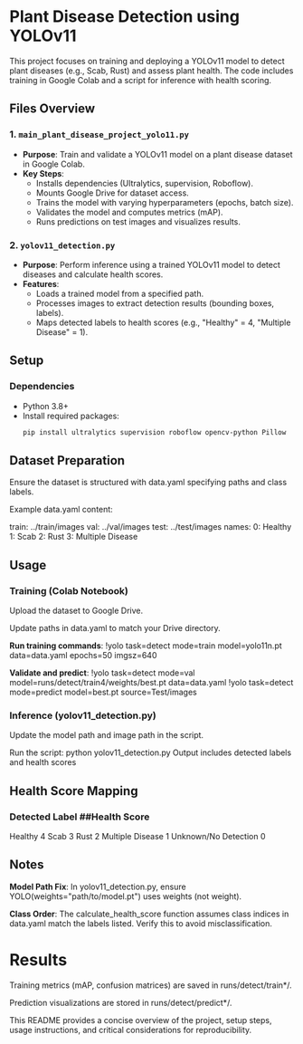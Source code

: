 # Plant Disease Detection using YOLOv11

This project focuses on training and deploying a YOLOv11 model to detect plant diseases (e.g., Scab, Rust) and assess plant health. The code includes training in Google Colab and a script for inference with health scoring.

## Files Overview

### 1. `main_plant_disease_project_yolo11.py`
- **Purpose**: Train and validate a YOLOv11 model on a plant disease dataset in Google Colab.
- **Key Steps**:
  - Installs dependencies (Ultralytics, supervision, Roboflow).
  - Mounts Google Drive for dataset access.
  - Trains the model with varying hyperparameters (epochs, batch size).
  - Validates the model and computes metrics (mAP).
  - Runs predictions on test images and visualizes results.

### 2. `yolov11_detection.py`
- **Purpose**: Perform inference using a trained YOLOv11 model to detect diseases and calculate health scores.
- **Features**:
  - Loads a trained model from a specified path.
  - Processes images to extract detection results (bounding boxes, labels).
  - Maps detected labels to health scores (e.g., "Healthy" = 4, "Multiple Disease" = 1).

## Setup

### Dependencies
- Python 3.8+
- Install required packages:
  ```bash
  pip install ultralytics supervision roboflow opencv-python Pillow

## Dataset Preparation
Ensure the dataset is structured with data.yaml specifying paths and class labels.

Example data.yaml content:

train: ../train/images
val: ../val/images
test: ../test/images
names:
  0: Healthy
  1: Scab
  2: Rust
  3: Multiple Disease

## Usage
### Training (Colab Notebook)
Upload the dataset to Google Drive.

Update paths in data.yaml to match your Drive directory.

**Run training commands**:
!yolo task=detect mode=train model=yolo11n.pt data=data.yaml epochs=50 imgsz=640

**Validate and predict**:
!yolo task=detect mode=val model=runs/detect/train4/weights/best.pt data=data.yaml
!yolo task=detect mode=predict model=best.pt source=Test/images

### Inference (yolov11_detection.py)
Update the model path and image path in the script.

Run the script:
python yolov11_detection.py
Output includes detected labels and health scores

## Health Score Mapping
### Detected Label	##Health Score
Healthy	                4
Scab	                  3
Rust	                  2
Multiple Disease	      1
Unknown/No Detection	  0

## Notes
**Model Path Fix**: In yolov11_detection.py, ensure YOLO(weights="path/to/model.pt") uses weights (not weight).

 **Class Order**: The calculate_health_score function assumes class indices in data.yaml match the labels listed. Verify this to avoid misclassification.

# Results
Training metrics (mAP, confusion matrices) are saved in runs/detect/train*/.

Prediction visualizations are stored in runs/detect/predict*/.

This README provides a concise overview of the project, setup steps, usage instructions, and critical considerations for reproducibility.
